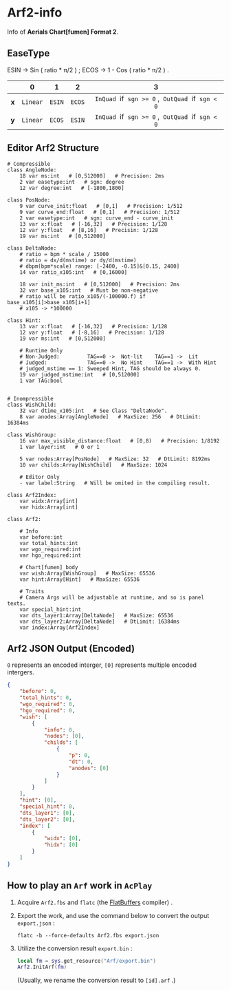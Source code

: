 # Arf2-info

Info of **Aerials Chart[fumen] Format 2**.

## EaseType

ESIN  ->  Sin ( ratio * π/2 ) ;  ECOS  ->  1 - Cos ( ratio * π/2 ) .

|       | 0        | 1      | 2      | 3                                                    |
|:-----:|:--------:|:------:|:------:|:----------------------------------------------------:|
| **x** | `Linear` | `ESIN` | `ECOS` | `InQuad`  if  `sgn >= 0` ,  `OutQuad`  if  `sgn < 0` |
| **y** | `Linear` | `ECOS` | `ESIN` | `InQuad`  if  `sgn >= 0` ,  `OutQuad`  if  `sgn < 0` |

## Editor Arf2 Structure

```gdscript
# Compressible
class AngleNode:
    18 var ms:int   # [0,512000]   # Precision: 2ms
    2 var easetype:int   # sgn: degree
    12 var degree:int   # [-1800,1800]

class PosNode:
    9 var curve_init:float   # [0,1]   # Precision: 1/512
    9 var curve_end:float   # [0,1]   # Precision: 1/512
    2 var easetype:int   # sgn: curve_end - curve_init
    13 var x:float   # [-16,32]   # Precision: 1/128
    12 var y:float   # [8,16]   # Precisin: 1/128
    19 var ms:int   # [0,512000]

class DeltaNode:
    # ratio = bpm * scale / 15000
    # ratio = dx/d(mstime) or dy/d(mstime)
    # dbpm(bpm*scale) range: [-2400, -0.15]&[0.15, 2400]
    14 var ratio_x105:int   # [0,16000]

    18 var init_ms:int   # [0,512000]   # Precision: 2ms
    32 var base_x105:int   # Must be non-negative
    # ratio will be ratio_x105/(-100000.f) if base_x105[i]>base_x105[i+1]
    # x105 -> *100000

class Hint:
    13 var x:float   # [-16,32]   # Precision: 1/128
    12 var y:float   # [-8,16]   # Precision: 1/128
    19 var ms:int   # [0,512000]

    # Runtime Only
    # Non-Judged:         TAG==0 ->  Not-lit    TAG==1 ->  Lit
    # Judged:             TAG==0 ->  No Hint    TAG==1 ->  With Hint
    # judged_mstime == 1: Sweeped Hint, TAG should be always 0.
    19 var judged_mstime:int   # [0,512000]
    1 var TAG:bool


# Inompressible
class WishChild:
    32 var dtime_x105:int   # See Class "DeltaNode".
    8 var anodes:Array[AngleNode]   # MaxSize: 256   # DtLimit: 16384ms

class WishGroup:
    16 var max_visible_distance:float   # [0,8)   # Precision: 1/8192
    1 var layer:int   # 0 or 1

    5 var nodes:Array[PosNode]   # MaxSize: 32   # DtLimit: 8192ms
    10 var childs:Array[WishChild]   # MaxSize: 1024

    # Editor Only
    - var label:String   # Will be omited in the compiling result.

class Arf2Index:
    var widx:Array[int]
    var hidx:Array[int]

class Arf2:

    # Info
    var before:int
    var total_hints:int
    var wgo_required:int
    var hgo_required:int

    # Chart[fumen] body
    var wish:Array[WishGroup]   # MaxSize: 65536
    var hint:Array[Hint]   # MaxSize: 65536

    # Traits
    # Camera Args will be adjustable at runtime, and so is panel texts.
    var special_hint:int
    var dts_layer1:Array[DeltaNode]   # MaxSize: 65536
    var dts_layer2:Array[DeltaNode]   # DtLimit: 16384ms
    var index:Array[Arf2Index]
```

## Arf2 JSON Output  (Encoded)

`0` represents an encoded interger, `[0]` represents multiple encoded intergers.

```json
{
    "before": 0,
    "total_hints": 0,
    "wgo_required": 0,
    "hgo_required": 0,
    "wish": [
        {
            "info": 0,
            "nodes": [0],
            "childs": [
                {
                    "p": 0,
                    "dt": 0,
                    "anodes": [0]
                }
            ]
        }
    ],
    "hint": [0],
    "special_hint": 0,
    "dts_layer1": [0],
    "dts_layer2": [0],
    "index": [
        {
            "widx": [0],
            "hidx": [0]
        }
    ]
}
```

## How to play an `Arf` work in `AcPlay`

1. Acquire `Arf2.fbs` and `flatc` (the [FlatBuffers](https://github.com/google/flatbuffers/releases) compiler) .

2. Export the work, and use the command below to convert the output `export.json` :
   
   `flatc -b --force-defaults Arf2.fbs export.json`

3. Utilize the conversion result `export.bin` :
   
   ```lua
   local fm = sys.get_resource("Arf/export.bin")
   Arf2.InitArf(fm)
   ```
   
   (Usually, we rename the conversion result to `[id].arf` .)

